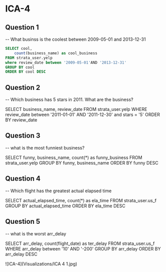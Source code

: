 # ICA-4
## Question 1
-- What businss is the coolest between 2009-05-01 and 2013-12-31

```sql
SELECT cool,
    count(business_name) as cool_business
FROM strata_user.yelp
where review_date between '2009-05-01'AND '2013-12-31' 
GROUP BY cool
ORDER BY cool DESC
```

## Question 2
-- Which business has 5 stars in 2011. What are the business?

SELECT business_name, review_date
FROM strata_user.yelp
WHERE review_date between '2011-01-01' AND '2011-12-30' and stars = '5'
ORDER BY review_date

## Question 3
-- what is the most funniest business?

SELECT funny, business_name,
    count(*) as funny_business
FROM strata_user.yelp
GROUP BY funny, business_name
ORDER BY funny DESC

## Question 4
-- Which flight has the greatest actual elapsed time

SELECT actual_elapsed_time,
count(*) as ela_time
FROM strata_user.us_f
GROUP BY actual_elapsed_time
ORDER BY ela_time DESC


## Question 5
-- what is the worst arr_delay

SELECT arr_delay,
count(flight_date) as ter_delay
FROM strata_user.us_f
WHERE arr_delay between '10' AND '-200'
GROUP BY arr_delay
ORDER BY arr_delay DESC



![ICA-4](Visualizations/ICA 4 1.jpg)
